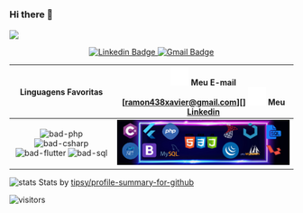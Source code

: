 ### Hi there 👋

 <img align="center" src="https://github-readme-stats.vercel.app/api/top-langs/?username=RamonXavier&layout=compact&theme=dracula"> 

<p align="center">
  <a href="https://www.linkedin.com/in/ramonxavier/" target="blank"><img alt="Linkedin Badge" src="https://img.shields.io/badge/-Yuri%20Mutti-563D7C?style=flat- square&logo=Linkedin&logoColor=white&link=https://www.linkedin.com/in/ramonxavier/"/>
    
  </a>
  <a href="mailto:muttiyuri@gmail.com" target="blank"><img alt="Gmail Badge" src="https://img.shields.io/badge/-ramon438xavier@gmail.com-563D7C?style=flat-square&logo=Gmail&logoColor=white&link=mailto:ramon438xavier@gmail.com"/>
  </a>
  
</p>

| Linguagens Favoritas |![email-icon][] Meu E-mail [ramon438xavier@gmail.com][] ![linkedin-icon][] Meu [Linkedin][]
| :---: | :---:
| ![bad-php][] ![bad-csharp] ![bad-flutter][] ![bad-sql] | ![banner][]

![stats][]
Stats by [tipsy/profile-summary-for-github][]

![visitors](https://visitor-badge.glitch.me/badge?page_id=RamonXavier/RamonXavier)

[pic]: https://avatars2.githubusercontent.com/u/36519478?s=460&v=4
[email-icon]: https://github.com/RamonXavier/RamonXavier/blob/main/docs/mail-32.png?raw=true
[israellaguan@gmail.com]: mailto:israellaguan@gmail.com
[linkedin-icon]: https://github.com/RamonXavier/RamonXavier/blob/main/docs/linkedin-3-32%20(1).png?raw=true
[Linkedin]: https://www.linkedin.com/in/ramonxavier
[github-icon]: https://img.icons8.com/color/48/000000/github--v1.png
[GitHub]: https://github.com/RamonXavier
[bad-flutter]: https://img.shields.io/badge/FLUTTER-Intermedi%C3%A1rio-ligthblue?&style=for-the-badge&logo=flutter
[bad-sql]: https://img.shields.io/badge/SQL-Avan%C3%A7ado-yellow?&style=for-the-badge&logo=mysql
[bad-php]: https://img.shields.io/badge/PHP-M%C3%A9dio%20Avan%C3%A7ado-blue?&style=for-the-badge&logo=php
[bad-csharp]: https://img.shields.io/badge/C%23-Intermedi%C3%A1rio-red?style=for-the-badge&logo=c-sharp
[banner]: https://raw.githubusercontent.com/RamonXavier/RamonXavier/main/docs/banner.png
[stats]: https://github.com/RamonXavier/RamonXavier/raw/master/docs/github_stats.png
[tipsy/profile-summary-for-github]: https://profile-summary-for-github.com/user/RamonXavier
